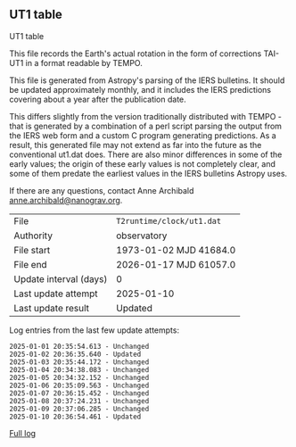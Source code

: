
## UT1 table

UT1 table

This file records the Earth's actual rotation in the form of
corrections TAI-UT1 in a format readable by TEMPO.

This file is generated from Astropy's parsing of the IERS
bulletins. It should be updated approximately monthly, and it
includes the IERS predictions covering about a year after the
publication date.

This differs slightly from the version traditionally distributed
with TEMPO - that is generated by a combination of a perl script
parsing the output from the IERS web form and a custom C program
generating predictions. As a result, this generated file may not
extend as far into the future as the conventional ut1.dat does.
There are also minor differences in some of the early values; the
origin of these early values is not completely clear, and some of
them predate the earliest values in the IERS bulletins Astropy uses.

If there are any questions, contact Anne Archibald
<anne.archibald@nanograv.org>.

|     |     |
|:--- |:--- |
| File | `T2runtime/clock/ut1.dat` |
| Authority | observatory |
| File start | 1973-01-02 MJD 41684.0 |
| File end | 2026-01-17 MJD 61057.0 |
| Update interval (days) | 0 |
| Last update attempt | 2025-01-10 |
| Last update result | Updated |

Log entries from the last few update attempts:
```
2025-01-01 20:35:54.613 - Unchanged
2025-01-02 20:36:35.640 - Updated
2025-01-03 20:35:44.172 - Unchanged
2025-01-04 20:34:38.083 - Unchanged
2025-01-05 20:34:32.152 - Unchanged
2025-01-06 20:35:09.563 - Unchanged
2025-01-07 20:36:15.452 - Unchanged
2025-01-08 20:37:24.231 - Unchanged
2025-01-09 20:37:06.285 - Unchanged
2025-01-10 20:36:54.461 - Updated
```
[Full log](https://raw.githubusercontent.com/ipta/pulsar-clock-corrections/main/log/T2runtime/clock/ut1.dat.log)
